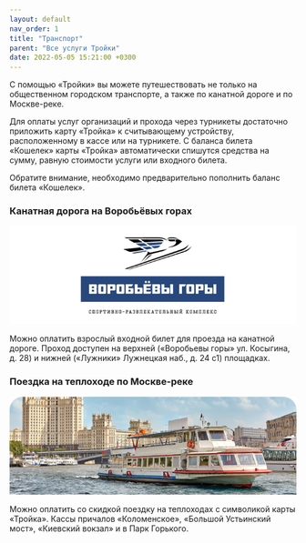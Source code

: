 ```yaml
---
layout: default
nav_order: 1
title: "Транспорт"
parent: "Все услуги Тройки"
date: 2022-05-05 15:21:00 +0300
---
```


С помощью «Тройки» вы можете путешествовать не только на общественном городском транспорте,
а также по канатной дороге и по Москве-реке.

Для оплаты услуг организаций и прохода через турникеты достаточно приложить карту «Тройка»
к считывающему устройству, расположенному в кассе или на турникете. С баланса билета «Кошелек»
карты «Тройка» автоматически спишутся средства на сумму, равную стоимости услуги или входного билета.

Обратите внимание, необходимо предварительно пополнить баланс билета «Кошелек».

### Канатная дорога на Воробьёвых горах

![Канатная дорога на Воробьёвых горах](/assets/images/services/vorobiovygory.png)

Можно оплатить взрослый входной билет для проезда на канатной дороге.
Проход доступен на верхней («Воробьевы горы» ул. Косыгина, д. 28) и нижней («Лужники» Лужнецкая наб., д. 24 с1) площадках.

### Поездка на теплоходе по Москве-реке

![Поездка на теплоходе по Москве-реке](/assets/images/services/teplohod.png)

Можно оплатить со скидкой поездку на теплоходах с символикой карты «Тройка».
Кассы причалов «Коломенское», «Большой Устьинский мост», «Киевский вокзал» и в Парк Горького.